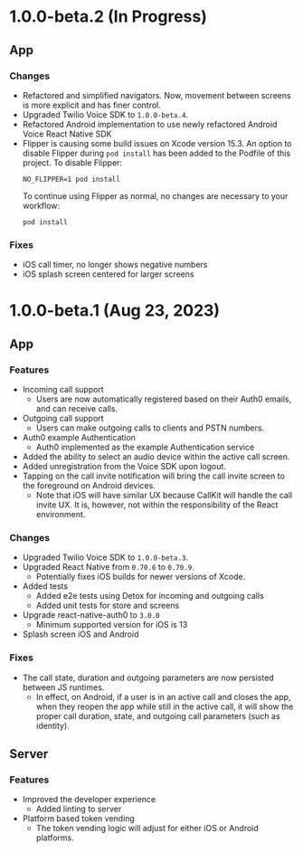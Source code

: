 # 1.0.0-beta.2 (In Progress)

## App

### Changes
* Refactored and simplified navigators. Now, movement between screens is more
explicit and has finer control.
* Upgraded Twilio Voice SDK to `1.0.0-beta.4`.
* Refactored Android implementation to use newly refactored Android Voice React Native SDK
* Flipper is causing some build issues on Xcode version 15.3.
  An option to disable Flipper during `pod install` has been added to the Podfile of this project.
  To disable Flipper:
  ```
  NO_FLIPPER=1 pod install
  ```
  To continue using Flipper as normal, no changes are necessary to your workflow:
  ```
  pod install
  ```

### Fixes
* iOS call timer, no longer shows negative numbers
* iOS splash screen centered for larger screens

# 1.0.0-beta.1 (Aug 23, 2023)

## App

### Features
* Incoming call support
  * Users are now automatically registered based on their Auth0 emails, and can
  receive calls.
* Outgoing call support
  * Users can make outgoing calls to clients and PSTN numbers.
* Auth0 example Authentication
  * Auth0 implemented as the example Authentication service
* Added the ability to select an audio device within the active call screen.
* Added unregistration from the Voice SDK upon logout.
* Tapping on the call invite notification will bring the call invite screen to
the foreground on Android devices.
  * Note that iOS will have similar UX because CallKit will handle the call
  invite UX. It is, however, not within the responsibility of the React
  environment.

### Changes
* Upgraded Twilio Voice SDK to `1.0.0-beta.3`.
* Upgraded React Native from `0.70.6` to `0.70.9`.
  * Potentially fixes iOS builds for newer versions of Xcode.
* Added tests
  * Added e2e tests using Detox for incoming and outgoing calls
  * Added unit tests for store and screens
* Upgrade react-native-auth0 to `3.0.0`
  * Minimum supported version for iOS is 13
* Splash screen iOS and Android

### Fixes
* The call state, duration and outgoing parameters are now persisted between JS
runtimes.
  * In effect, on Android, if a user is in an active call and closes the app,
  when they reopen the app while still in the active call, it will show the
  proper call duration, state, and outgoing call parameters (such as identity).

## Server

### Features
* Improved the developer experience
  * Added linting to server
* Platform based token vending
  * The token vending logic will adjust for either iOS or Android platforms.
